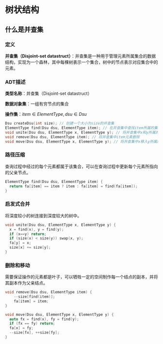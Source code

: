# 树状结构

## 什么是并查集

### 定义

**并查集（Disjoint-set datastruct）**：并查集是一种用于管理元素所属集合的数据结构，实现为一个森林，其中每棵树表示一个集合，树中的节点表示对应集合中的元素。

### ADT描述

**类型名称**：并查集（Disjoint-set datastruct）

**数据对象集**：一组有穷节点的集合

**操作集**：$item\in ElementType, dsu\in Dsu$

```c++
Dsu createDsu(int size); // 创建一个大小为size的并查集
ElementType find(Dsu dsu, ElementType item); // 在并查集中查找item所属的集合
void unite(Dsu dsu, ElementType x, ElementType y); // 将并查集中x和y所属的集合合并
void remove(Dsu dsu, ElementType item); // 将并查集中item元素删除
void move(Dsu dsu, ElementType x, ElementType y); // 将并查集中x移入y所属的集合中
```

### 路径压缩

查询过程中经过的每个元素都属于该集合，可以在查询过程中更新每个元素所指向的父亲节点。

```c++
ElementType find(Dsu dsu, ElementType item) {
  return fa[item] == item ? item : fa[item] = find(fa[item]);
}
```

### 启发式合并

将深度较小的树连接到深度较大的树中。

```c++
void unite(Dsu dsu, ElementType x, ElementType y) {
  x = find(x), y = find(y);
  if (x==y) return;
  if (size(x) < size(y)) swap(x, y);
  fa[y] = x;
  size[x] += size[y];
}
```

### 删除和移动

需要保证操作的元素都是叶子，可以牺牲一定的空间制作每一个结点的副本，并将其副本作为父亲结点。

```c++
void remove(Dsu dsu, ElementType item) {
    --size[find(item)];
    fa[item] = item;
}

void move(Dsu dsu, ElementType x, ElementType y) {
  auto fx = find(x), fy = find(y);
  if (fx == fy) return;
  fa[x] = fy;
  --size[fx], ++size[fy];
}
```

